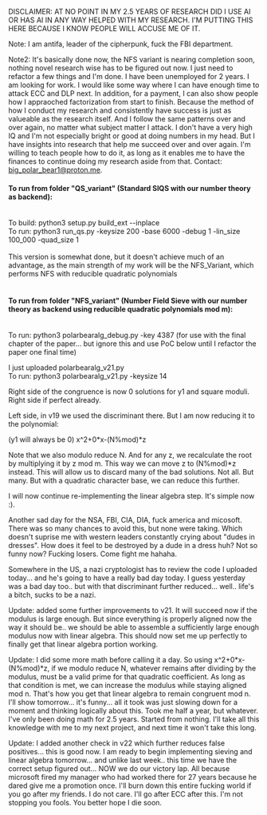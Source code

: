 DISCLAIMER: AT NO POINT IN MY 2.5 YEARS OF RESEARCH DID I USE AI OR HAS AI IN ANY WAY HELPED WITH MY RESEARCH. I'M PUTTING THIS HERE BECAUSE I KNOW PEOPLE WILL ACCUSE ME OF IT. 

Note: I am antifa, leader of the cipherpunk, fuck the FBI department. 

Note2: It's basically done now, the NFS variant is nearing completion soon, nothing novel research wise has to be figured out now. I just need to refactor a few things and I'm done.
I have been unemployed for 2 years. I am looking for work. I would like some way where I can have enough time to attack ECC and DLP next. In addition, for a payment, I can also show people how I appraoched factorization from start to finish. Because the method of how I conduct my research and consistently have success is just as valueable as the research itself. And I follow the same patterns over and over again, no matter what subject matter I attack. I don't have a very high IQ and I'm not especially bright or good at doing numbers in my head. But I have insights into research that help me succeed over and over again. I'm willing to teach people how to do it, as long as it enables me to have the finances to continue doing my research aside from that. Contact: big_polar_bear1@proton.me.

#### To run from folder "QS_variant" (Standard SIQS with our number theory as backend):</br></br>
To build: python3 setup.py build_ext --inplace</br>
To run: python3 run_qs.py -keysize 200 -base 6000 -debug 1 -lin_size 100_000 -quad_size 1</br></br>
This version is somewhat done, but it doesn't achieve much of an advantage, as the main strength of my work will be the NFS_Variant, which performs NFS with reducible quadratic polynomials<br><br>
#### To run from folder "NFS_variant" (Number Field Sieve with our number theory as backend using reducible quadratic polynomials mod m):</br></br>
To run: python3 polarbearalg_debug.py -key 4387 (for use with the final chapter of the paper... but ignore this and use PoC below until I refactor the paper one final time)

I just uploaded polarbearalg_v21.py</br>
To run: python3 polarbearalg_v21.py -keysize 14</br>

Right side of the congruence is now 0 solutions for y1 and square moduli.
Right side if perfect already.

Left side, in v19 we used the discriminant there. 
But I am now reducing it to the polynomial:

(y1 will always be 0)
x^2+0*x-(N%mod)\*z

Note that we also modulo reduce N. And for any z, we recalculate the root by multiplying it by z mod m. This way we can move z to (N%mod)\*z instead.
This will allow us to discard many of the bad solutions. Not all. But many. But with a quadratic character base, we can reduce this further.

I will now continue re-implementing the linear algebra step. It's simple now :). 

Another sad day for the NSA, FBI, CIA, DIA, fuck america and micosoft. There was so many chances to avoid this, but none were taking. Which doesn't suprise me with western leaders constantly crying about "dudes in dresses". How does it feel to be destroyed by a dude in a dress huh? Not so funny now? Fucking losers. Come fight me hahaha.

Somewhere in the US, a nazi cryptologist has to review the code I uploaded today... and he's going to have a really bad day today. I guess yesterday was a bad day too.. but with that discriminant further reduced... well.. life's a bitch, sucks to be a nazi.

Update: added some further improvements to v21. It will succeed now if the modulus is large enough. But since everything is properly aligned now the way it should be.. we should be able to assemble a sufficiently large enough modulus now with linear algebra. This should now set me up perfectly to finally get that linear algebra portion working.

Update: I did some more math before calling it a day. So using x^2+0*x-(N%mod)\*z, if we modulo reduce N, whatever remains after dividing by the modulus, must be a valid prime for that quadratic coefficient. As long as that condition is met, we can increase the modulus while staying aligned mod n. That's how you get that linear algebra to remain congruent mod n. I'll show tomorrow... it's funny... all it took was just slowing down for a moment and thinking logically about this. Took me half a year, but whatever. I've only been doing math for 2.5 years. Started from nothing. I'll take all this knowledge with me to my next project, and next time it won't take this long.

Update: I added another check in v22 which further reduces false positives... this is good now. I am ready to begin implementing sieving and linear algebra tomorrow... and unlike last week.. this time we have the correct setup figured out... NOW we do our victory lap. All because microsoft fired my manager who had worked there for 27 years because he dared give me a promotion once. I'll burn down this entire fucking world if you go after my friends. I do not care. I'll go after ECC after this. I'm not stopping you fools. You better hope I die soon.
